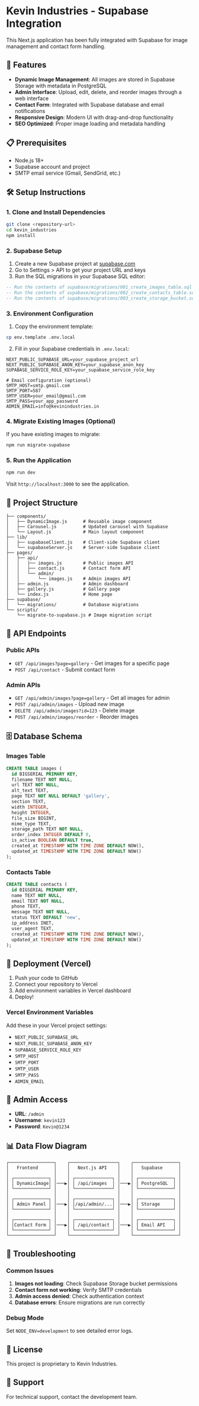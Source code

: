 # Kevin Industries - Supabase Integration

This Next.js application has been fully integrated with Supabase for image management and contact form handling.

## 🚀 Features

- **Dynamic Image Management**: All images are stored in Supabase Storage with metadata in PostgreSQL
- **Admin Interface**: Upload, edit, delete, and reorder images through a web interface
- **Contact Form**: Integrated with Supabase database and email notifications
- **Responsive Design**: Modern UI with drag-and-drop functionality
- **SEO Optimized**: Proper image loading and metadata handling

## 📋 Prerequisites

- Node.js 18+ 
- Supabase account and project
- SMTP email service (Gmail, SendGrid, etc.)

## 🛠️ Setup Instructions

### 1. Clone and Install Dependencies

```bash
git clone <repository-url>
cd kevin_industries
npm install
```

### 2. Supabase Setup

1. Create a new Supabase project at [supabase.com](https://supabase.com)
2. Go to Settings > API to get your project URL and keys
3. Run the SQL migrations in your Supabase SQL editor:

```sql
-- Run the contents of supabase/migrations/001_create_images_table.sql
-- Run the contents of supabase/migrations/002_create_contacts_table.sql  
-- Run the contents of supabase/migrations/003_create_storage_bucket.sql
```

### 3. Environment Configuration

1. Copy the environment template:
```bash
cp env.template .env.local
```

2. Fill in your Supabase credentials in `.env.local`:
```env
NEXT_PUBLIC_SUPABASE_URL=your_supabase_project_url
NEXT_PUBLIC_SUPABASE_ANON_KEY=your_supabase_anon_key
SUPABASE_SERVICE_ROLE_KEY=your_supabase_service_role_key

# Email configuration (optional)
SMTP_HOST=smtp.gmail.com
SMTP_PORT=587
SMTP_USER=your_email@gmail.com
SMTP_PASS=your_app_password
ADMIN_EMAIL=info@kevinindustries.in
```

### 4. Migrate Existing Images (Optional)

If you have existing images to migrate:

```bash
npm run migrate-supabase
```

### 5. Run the Application

```bash
npm run dev
```

Visit `http://localhost:3000` to see the application.

## 📁 Project Structure

```
├── components/
│   ├── DynamicImage.js      # Reusable image component
│   ├── Carousel.js          # Updated carousel with Supabase
│   └── Layout.js            # Main layout component
├── lib/
│   ├── supabaseClient.js    # Client-side Supabase client
│   └── supabaseServer.js    # Server-side Supabase client
├── pages/
│   ├── api/
│   │   ├── images.js        # Public images API
│   │   ├── contact.js       # Contact form API
│   │   └── admin/
│   │       └── images.js    # Admin images API
│   ├── admin.js             # Admin dashboard
│   ├── gallery.js           # Gallery page
│   └── index.js             # Home page
├── supabase/
│   └── migrations/          # Database migrations
└── scripts/
    └── migrate-to-supabase.js # Image migration script
```

## 🎯 API Endpoints

### Public APIs
- `GET /api/images?page=gallery` - Get images for a specific page
- `POST /api/contact` - Submit contact form

### Admin APIs
- `GET /api/admin/images?page=gallery` - Get all images for admin
- `POST /api/admin/images` - Upload new image
- `DELETE /api/admin/images?id=123` - Delete image
- `POST /api/admin/images/reorder` - Reorder images

## 🗄️ Database Schema

### Images Table
```sql
CREATE TABLE images (
  id BIGSERIAL PRIMARY KEY,
  filename TEXT NOT NULL,
  url TEXT NOT NULL,
  alt_text TEXT,
  page TEXT NOT NULL DEFAULT 'gallery',
  section TEXT,
  width INTEGER,
  height INTEGER,
  file_size BIGINT,
  mime_type TEXT,
  storage_path TEXT NOT NULL,
  order_index INTEGER DEFAULT 0,
  is_active BOOLEAN DEFAULT true,
  created_at TIMESTAMP WITH TIME ZONE DEFAULT NOW(),
  updated_at TIMESTAMP WITH TIME ZONE DEFAULT NOW()
);
```

### Contacts Table
```sql
CREATE TABLE contacts (
  id BIGSERIAL PRIMARY KEY,
  name TEXT NOT NULL,
  email TEXT NOT NULL,
  phone TEXT,
  message TEXT NOT NULL,
  status TEXT DEFAULT 'new',
  ip_address INET,
  user_agent TEXT,
  created_at TIMESTAMP WITH TIME ZONE DEFAULT NOW(),
  updated_at TIMESTAMP WITH TIME ZONE DEFAULT NOW()
);
```

## 🚀 Deployment (Vercel)

1. Push your code to GitHub
2. Connect your repository to Vercel
3. Add environment variables in Vercel dashboard
4. Deploy!

### Vercel Environment Variables
Add these in your Vercel project settings:
- `NEXT_PUBLIC_SUPABASE_URL`
- `NEXT_PUBLIC_SUPABASE_ANON_KEY`
- `SUPABASE_SERVICE_ROLE_KEY`
- `SMTP_HOST`
- `SMTP_PORT`
- `SMTP_USER`
- `SMTP_PASS`
- `ADMIN_EMAIL`

## 🔧 Admin Access

- **URL**: `/admin`
- **Username**: `kevin123`
- **Password**: `Kevin@1234`

## 📊 Data Flow Diagram

```
┌─────────────────┐    ┌──────────────────┐    ┌─────────────────┐
│   Frontend      │    │   Next.js API    │    │   Supabase      │
│                 │    │                  │    │                 │
│ ┌─────────────┐ │    │ ┌──────────────┐ │    │ ┌─────────────┐ │
│ │ DynamicImage│ │───▶│ │ /api/images  │ │───▶│ │ PostgreSQL  │ │
│ └─────────────┘ │    │ └──────────────┘ │    │ └─────────────┘ │
│                 │    │                  │    │                 │
│ ┌─────────────┐ │    │ ┌──────────────┐ │    │ ┌─────────────┐ │
│ │ Admin Panel │ │───▶│ │/api/admin/...│ │───▶│ │ Storage     │ │
│ └─────────────┘ │    │ └──────────────┘ │    │ └─────────────┘ │
│                 │    │                  │    │                 │
│ ┌─────────────┐ │    │ ┌──────────────┐ │    │ ┌─────────────┐ │
│ │Contact Form │ │───▶│ │ /api/contact │ │───▶│ │ Email API   │ │
│ └─────────────┘ │    │ └──────────────┘ │    │ └─────────────┘ │
└─────────────────┘    └──────────────────┘    └─────────────────┘
```

## 🐛 Troubleshooting

### Common Issues

1. **Images not loading**: Check Supabase Storage bucket permissions
2. **Contact form not working**: Verify SMTP credentials
3. **Admin access denied**: Check authentication context
4. **Database errors**: Ensure migrations are run correctly

### Debug Mode

Set `NODE_ENV=development` to see detailed error logs.

## 📝 License

This project is proprietary to Kevin Industries.

## 🤝 Support

For technical support, contact the development team.
